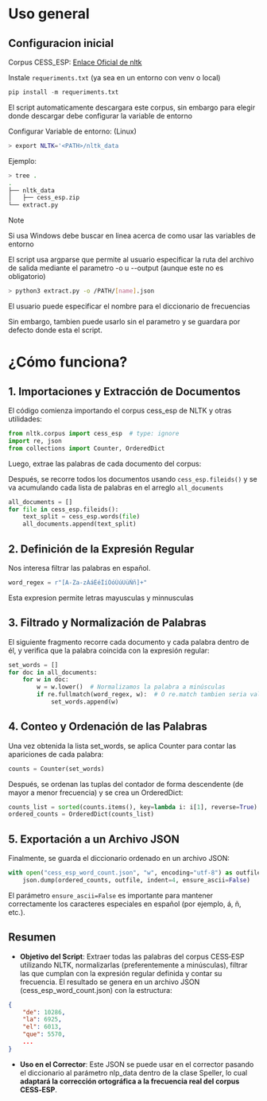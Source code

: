 # Uso general

## Configuracion inicial

Corpus CESS_ESP:
[Enlace Oficial de nltk](https://raw.githubusercontent.com/nltk/nltk_data/gh-pages/packages/corpora/cess_esp.zip)

Instale `requeriments.txt` (ya sea en un entorno con venv o local)

```python
pip install -m requeriments.txt
```

El script automaticamente descargara este corpus, sin embargo para elegir donde descargar debe configurar la variable de entorno

Configurar Variable de entorno:
(Linux)

```sh
> export NLTK='<PATH>/nltk_data
```

Ejemplo:

```sh
> tree .
.
├── nltk_data
│   ├── cess_esp.zip
└── extract.py
```

> [!NOTE]
> Si usa Windows debe buscar en linea acerca de como usar las variables de entorno

El script usa argparse que permite al usuario especificar la ruta del archivo de salida mediante el parametro -o u --output (aunque este no es obligatorio)

```sh
> python3 extract.py -o /PATH/[name].json
```

El usuario puede especificar el nombre para el diccionario de frecuencias

Sin embargo, tambien puede usarlo sin el parametro y se guardara por defecto donde esta el script.

# ¿Cómo funciona?

## 1. Importaciones y Extracción de Documentos

El código comienza importando el corpus cess_esp de NLTK y otras utilidades:

```python
from nltk.corpus import cess_esp  # type: ignore
import re, json
from collections import Counter, OrderedDict
```

Luego, extrae las palabras de cada documento del corpus:

Después, se recorre todos los documentos usando `cess_esp.fileids()` y se va acumulando cada lista de palabras en el arreglo `all_documents`

```python
all_documents = []
for file in cess_esp.fileids():
    text_split = cess_esp.words(file)
    all_documents.append(text_split)

```

## 2. Definición de la Expresión Regular

Nos interesa filtrar las palabras en español.

```python
word_regex = r"[A-Za-zÁáÉéÍíÓóÚúÜüÑñ]+"
```

Esta expresion permite letras mayusculas y minnusculas

## 3. Filtrado y Normalización de Palabras

El siguiente fragmento recorre cada documento y cada palabra dentro de él, y verifica que la palabra coincida con la expresión regular:

```python
set_words = []
for doc in all_documents:
    for w in doc:
        w = w.lower()  # Normalizamos la palabra a minúsculas
        if re.fullmatch(word_regex, w):  # O re.match tambien seria valido
            set_words.append(w)
```

## 4. Conteo y Ordenación de las Palabras

Una vez obtenida la lista set_words, se aplica Counter para contar
las apariciones de cada palabra:

```python
counts = Counter(set_words)
```

Después, se ordenan las tuplas del contador de forma descendente (de mayor a menor frecuencia) y se crea un OrderedDict:

```python
counts_list = sorted(counts.items(), key=lambda i: i[1], reverse=True)
ordered_counts = OrderedDict(counts_list)
```

## 5. Exportación a un Archivo JSON

Finalmente, se guarda el diccionario ordenado en un archivo JSON:

```python
with open("cess_esp_word_count.json", "w", encoding="utf-8") as outfile:
    json.dump(ordered_counts, outfile, indent=4, ensure_ascii=False)
```

El parámetro `ensure_ascii=False` es importante para mantener correctamente los caracteres especiales en español (por ejemplo, á, ñ, etc.).

## Resumen

- **Objetivo del Script**: Extraer todas las palabras del corpus CESS‑ESP utilizando NLTK, normalizarlas (preferentemente a minúsculas), filtrar las que cumplan con la expresión regular definida y contar su frecuencia. El resultado se genera en un archivo JSON (cess_esp_word_count.json) con la estructura:

```json
{
    "de": 10286,
    "la": 6925,
    "el": 6013,
    "que": 5570,
    ...
}
```

- **Uso en el Corrector**: Este JSON se puede usar en el corrector pasando el diccionario al parámetro nlp_data dentro de la clase Speller, lo cual **adaptará la corrección ortográfica a la frecuencia real del corpus CESS‑ESP**.
